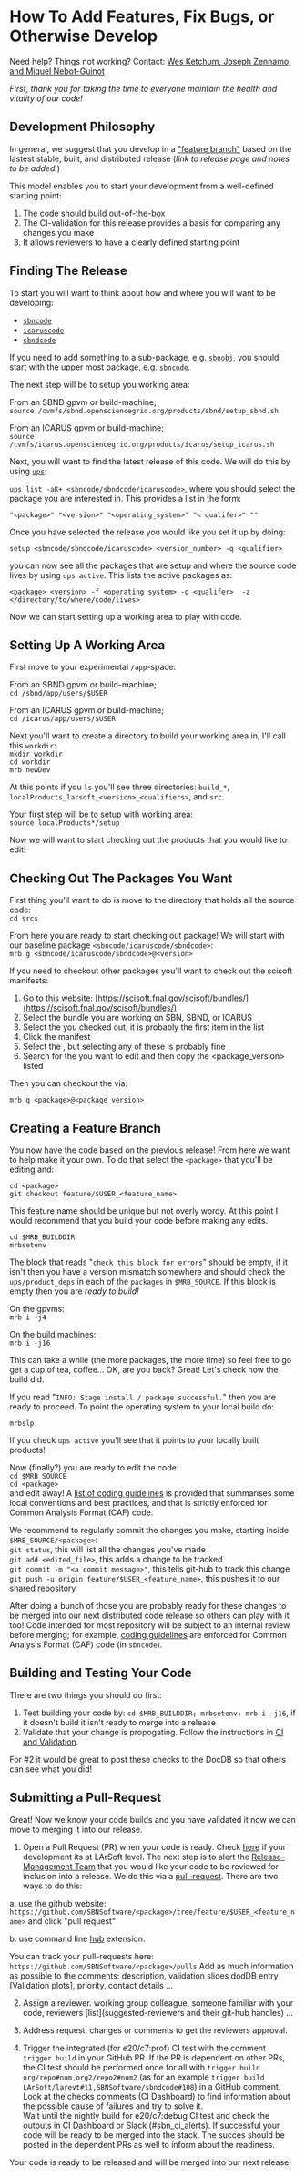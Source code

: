 # How To Add Features, Fix Bugs, or Otherwise Develop 

Need help? Things not working? Contact: [Wes Ketchum, Joseph Zennamo, and Miquel Nebot-Guinot](mailto:wketchum@fnal.gov,jaz8600@fnal.gov,miquel.nebot@ed.ac.uk)

*First, thank you for taking the time to everyone maintain the health and vitality of our code!*

## Development Philosophy

In general, we suggest that you develop in a ["feature branch"](https://www.atlassian.com/git/tutorials/comparing-workflows/feature-branch-workflow) based on the lastest stable, built, and distributed release (_link to release page and notes to be added._)

This model enables you to start your development from a well-defined starting point:
1. The code should build out-of-the-box
2. The CI-validation for this release provides a basis for comparing any changes you make
3. It allows reviewers to have a clearly defined starting point

## Finding The Release

To start you will want to think about how and where you will want to be developing:
* [`sbncode`](https://github.com/SBNSoftware/sbncode)
* [`icaruscode`](https://github.com/SBNSoftware/icaruscode)
* [`sbndcode`](https://github.com/SBNSoftware/sbndcode)

If you need to add something to a sub-package, e.g. [`sbnobj`](https://github.com/SBNSoftware/sbnobj), you should start with the upper most package, e.g. [`sbncode`](https://github.com/SBNSoftware/sbncode). 

The next step will be to setup you working area:

From an SBND gpvm or build-machine;  
`source /cvmfs/sbnd.opensciencegrid.org/products/sbnd/setup_sbnd.sh`

From an ICARUS gpvm or build-machine;  
`source /cvmfs/icarus.opensciencegrid.org/products/icarus/setup_icarus.sh`

Next, you will want to find the latest release of this code. We will do this by using [`ups`](https://cdcvs.fnal.gov/redmine/projects/ups/wiki/Getting_Started_Using_UPS):

`ups list -aK+ <sbncode/sbndcode/icaruscode>`, where you should select the package you are interested in. This provides a list in the form:  

`"<package>" "<version>" "<operating_system>" "< qualifer>" ""`  

Once you have selected the release you would like you set it up by doing:  

`setup <sbncode/sbndcode/icaruscode> <version_number> -q <qualifier>`  

you can now see all the packages that are setup and where the source code lives by using `ups active`. This lists the active packages as:  

`<package> <version> -f <operating system> -q <qualifer>  -z </directory/to/where/code/lives>`  

Now we can start setting up a working area to play with code.  

## Setting Up A Working Area

First move to your experimental `/app`-space:  

From an SBND gpvm or build-machine;  
`cd /sbnd/app/users/$USER`  

From an ICARUS gpvm or build-machine;   
`cd /icarus/app/users/$USER`  

Next you'll want to create a directory to build your working area in, I'll call this `workdir`:  
`mkdir workdir`  
`cd workdir`  
`mrb newDev`  

At this points if you `ls` you'll see three directories: `build_*`, `localProducts_larsoft_<version>_<qualifiers>`, and `src`.  

Your first step will be to setup with working area:  
`source localProducts*/setup`  

Now we will want to start checking out the products that you would like to edit!   

## Checking Out The Packages You Want

First thing you'll want to do is move to the directory that holds all the source code:  
`cd srcs`

From here you are ready to start checking out package! We will start with our baseline package `<sbncode/icaruscode/sbndcode>`:  
`mrb g <sbncode/icaruscode/sbndcode>@<version>`  

If you need to checkout other packages you'll want to check out the scisoft manifests:

1. Go to this website: [https://scisoft.fnal.gov/scisoft/bundles/](https://scisoft.fnal.gov/scisoft/bundles/)
2. Select the bundle you are working on SBN, SBND, or ICARUS 
3. Select the <version> you checked out, it is probably the first item in the list
4. Click the manifest 
5. Select the <qualifier>, but selecting any of these is probably fine
6. Search for the <package> you want to edit and then copy the <package_version> listed

Then you can checkout the <package> via:  
   
`mrb g <package>@<package_version>`

## Creating a Feature Branch

You now have the code based on the previous release! From here we want to help make it your own. To do that select the `<package>` that you'll be editing and:

`cd <package>`  
`git checkout feature/$USER_<feature_name>`  

This feature name should be unique but not overly wordy. At this point I would recommend that you build your code before making any edits.

`cd $MRB_BUILDDIR`  
`mrbsetenv`  

The block that reads "`check this block for errors`" should be empty, if it isn't then you have a version mismatch somewhere and should check the `ups/product_deps` in each of the `packages` in `$MRB_SOURCE`. If this block is empty then you are *ready to build!*

On the gpvms:  
`mrb i -j4` 

On the build machines:  
`mrb i -j16` 

This can take a while (the more packages, the more time) so feel free to go get a cup of tea, coffee... OK, are you back? Great! Let's check how the build did.

If you read "`INFO: Stage install / package successful.`" then you are ready to proceed. To point the operating system to your local build do:  

`mrbslp`

If you check `ups active` you'll see that it points to your locally built products! 

Now (finally?) you are ready to edit the code:  
`cd $MRB_SOURCE`  
`cd <package>`  
 and edit away!
 A [list of coding guidelines](../sbn/codingconv/CodingConventions.md) is provided that summarises some local conventions and best practices,
 and that is strictly enforced for Common Analysis Format (CAF) code.
 
 We recommend to regularly commit the changes you make, starting inside `$MRB_SOURCE/<package>`:  
 `git status`, this will list all the changes you've made  
 `git add <edited_file>`, this adds a change to be tracked  
 `git commit -m "<a commit message>"`, this tells git-hub to track this change  
 `git push -u origin feature/$USER_<feature_name>`, this pushes it to our shared repository   

After doing a bunch of those you are probably ready for these changes to be merged into our next distributed code release so others can play with it too!
Code intended for most repository will be subject to an internal review before merging;
for example, [coding guidelines](../sbn/codingconv/CodingConventions.md) are enforced for Common Analysis Format (CAF) code (in `sbncode`).

## Building and Testing Your Code

There are two things you should do first:
1. Test building your code by: `cd $MRB_BUILDDIR; mrbsetenv; mrb i -j16`, if it doesn't build it isn't ready to merge into a release
2. Validate that your change is propogating. Follow the instructions in [CI and Validation](https://sbnsoftware.github.io/sbn/sbnci_wiki/sbnci_main).

For #2 it would be great to post these checks to the DocDB so that others can see what you did!
 
## Submitting a Pull-Request 

Great! Now we know your code builds and you have validated it now we can move to merging it into our release. 
   
1. Open a Pull Request  (PR) when your code is ready.
Check [here](https://sbnsoftware.github.io/AnalysisInfrastructure/ReleaseManagement/larsoft_pr) if your development its at LArSoft level.
The next step is to alert the [Release-Management Team](https://sbnsoftware.github.io/AnalysisInfrastructure/index) that you would like your code to be reviewed for inclusion into a release. We do this via a [pull-request](https://www.atlassian.com/git/tutorials/making-a-pull-request).
There are two ways to do this:
   
a. use the github website: `https://github.com/SBNSoftware/<package>/tree/feature/$USER_<feature_name>` and click "pull request"
   
b. use command line [hub](https://hub.github.com/) extension.
   
You can track your pull-requests here: `https://github.com/SBNSoftware/<package>/pulls`
Add as much information as possible to the comments: description, validation slides dodDB entry [Validation plots], priority, contact details … 

2. Assign a reviewer.
working group colleague, someone familiar with your code, reviewers [list](suggested-reviewers and their git-hub handles) …

3. Address request, changes or comments to get the reviewers approval.

4. Trigger the integrated (for e20/c7:prof) CI test with the comment `trigger build` in your GitHub PR. If the PR is dependent on other PRs, the CI test should be performed once for all with `trigger build org/repo#num,org2/repo2#num2` (as for an example `trigger build LArSoft/larevt#11,SBNSoftware/sbndcode#108`) in a GitHub comment. Look at the checks comments (CI Dashboard) to find information about the possible cause of failures and try to solve it.    
Wait until the nightly build for e20/c7:debug CI test and check the outputs in CI Dashboard or Slack (#sbn_ci_alerts).
If successful your code will be ready to be merged into the stack.
   The succes should be posted in the dependent PRs as well to inform about the readiness.



   
 
Your code is ready to be released and will be merged into our next release! 

